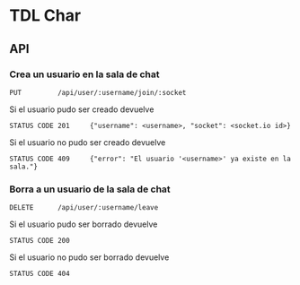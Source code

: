 # TDL Char

## API

### Crea un usuario en la sala de chat

    PUT         /api/user/:username/join/:socket

Si el usuario pudo ser creado devuelve

    STATUS CODE 201     {"username": <username>, "socket": <socket.io id>}

Si el usuario no pudo ser creado devuelve

    STATUS CODE 409     {"error": "El usuario '<username>' ya existe en la sala."}


### Borra a un usuario de la sala de chat

    DELETE      /api/user/:username/leave

Si el usuario pudo ser borrado devuelve

    STATUS CODE 200

Si el usuario no pudo ser borrado devuelve

    STATUS CODE 404

